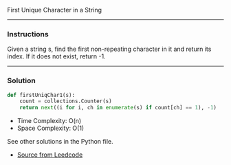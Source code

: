 First Unique Character in a String

---
### Instructions

Given a string s, find the first non-repeating character in it and return its index. If it does not exist, return -1.

---

### Solution

```py
def firstUniqChar1(s):
    count = collections.Counter(s)
    return next((i for i, ch in enumerate(s) if count[ch] == 1), -1)
```

* Time Complexity: O(n)
* Space Complexity: O(1) 

See other solutions in the Python file.


* [Source from Leedcode](https://leetcode.com/problems/first-unique-character-in-a-string/description/)
